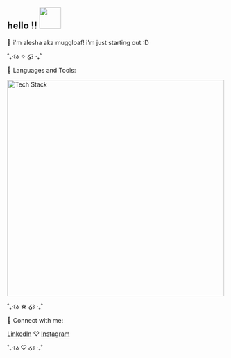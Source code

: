 ## hello !! <img height="50" src="https://media.tenor.com/8HaTOA3o0OoAAAAj/pixel-cat.gif"></img>

🌱 i'm alesha aka muggloaf! i'm just starting out :D  

˚₊‧꒰ა ✧ ໒꒱ ‧₊˚

🌸 Languages and Tools:
<div style="margin: 10px 0;">
  <img src="https://skillicons.dev/icons?i=c,cpp,py,flutter,html,css,js,nodejs,express,mongodb,mysql,java,figma,git,linux,arduino,redis,postman" alt="Tech Stack" width="500" />
</div>


<p>˚₊‧꒰ა ☆ ໒꒱ ‧₊˚</p>

🌸 Connect with me:
<div style="margin: 10px 0;">
  <a href="https://linkedin.com/in/alesha-mulla-263827329/" target="_blank">LinkedIn</a> ♡ <a href="https://instagram.com/alesha.gif" target="_blank">Instagram</a>
</div>

<p>˚₊‧꒰ა ♡ ໒꒱ ‧₊˚</p>
